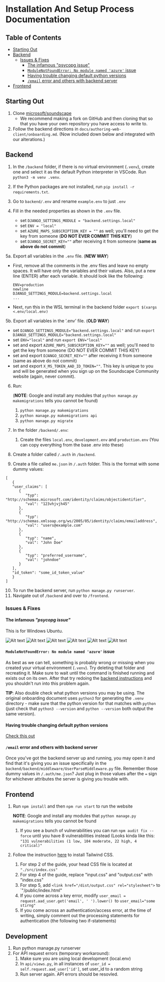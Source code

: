 # Installation And Setup Process Documentation

## Table of Contents

- [Starting Out](#starting-out)
- [Backend](#backend)
  - [Issues &amp; Fixes](#issues--fixes)
    - [The infamous &#34;psycopg issue&#34;](#the-infamous-psycopg-issue)
    - [`ModuleNotFoundError: No module named 'azure'` issue](#modulenotfounderror-no-module-named-azure-issue)
    - [Having trouble changing default python versions](#having-trouble-changing-default-python-versions)
    - [`/email` error and others with backend server](#email-error-and-others-with-backend-server)
- [Frontend](#frontend)

## Starting Out

1. Clone [microsoft/soundscape](https://www.github.com/microsoft/soundscape)
   - We recommend making a fork on GitHub and then cloning that so that you have your own repository you have access to write to.
2. Follow the backend directions in `docs/authoring-web-client/onboarding.md`. (Now included down below and integrated with our alterations.)

## Backend

1. In the `/backend` folder, if there is no virtual environment (`.venv`), create one and select it as the default Python interpreter in VSCode. Run `python3 -m venv .venv`.
2. If the Python packages are not installed, run `pip install -r requirements.txt`.
3. Go to `backend/.env` and rename `example.env` to just `.env`
4. Fill in the needed properties as shown in the `.env` file.

   - set `DJANGO_SETTINGS_MODULE = "backend.settings.local"`
   - set `ENV = "local"`
   - set `AZURE_MAPS_SUBSCRIPTION_KEY = ""` as well; you'll need to get the key from someone (**DO NOT EVER COMMIT THIS KEY**)
   - set `DJANGO_SECRET_KEY=""` after receiving it from someone (**same as above do not commit**)

5a. Export all variables in the `.env` file. (**NEW WAY**)

- First, remove all the comments in the .env files and leave no empty spaces. It will have only the variables and their values. Also, put a new line (ENTER) after each variable. It should look like the following:
  ```
  ENV=production
  newline
  DJANGO_SETTINGS_MODULE=backend.settings.local
  ...
  ```
- Next, run this in the WSL terminal in the backend folder `export $(xargs <.env/local.env)`

5b. Export all variables in the '.env' file. (**OLD WAY**)

- set `DJANGO_SETTINGS_MODULE="backend.settings.local"` and run `export DJANGO_SETTINGS_MODULE="backend.settings.local"`
- set `ENV="local"` and run `export ENV="local"`
- set and export `AZURE_MAPS_SUBSCRIPTION_KEY=""` as well; you'll need to get the key from someone (DO NOT EVER COMMIT THIS KEY)
- set and export `DJANGO_SECRET_KEY=""` after receiving it from someone (same as above do not commit)
- set and export `X_MS_TOKEN_AAD_ID_TOKEN=""`. This key is unique to you and will be generated when you sign up on the Soundscape Community website (again, never commit).

6. Run:

   (**NOTE**: Google and install any modules that `python manage.py makemigrations` tells you cannot be found)

   1. `python manage.py makemigrations`
   2. `python manage.py makemigrations api`
   3. `python manage.py migrate`
7. In the folder `/backend/.env`:

   1. Create the files `local.env`, `development.env` and `production.env` (You can copy everything from the base .env into these)
8. Create a folder called `/.auth` in `/backend`.
9. Create a file called `me.json` in `/.auth` folder. This is the format with some dummy values:

```
[
   {
   "user_claims": [
      {
         "typ": "http://schemas.microsoft.com/identity/claims/objectidentifier",
         "val": "123vhjvjh45"
      },
      {
         "typ": "http://schemas.xmlsoap.org/ws/2005/05/identity/claims/emailaddress",
         "val": "users@example.com" 
      },
      {
         "typ": "name",
         "val": "John Doe" 
      },
      {
         "typ": "preferred_username",
         "val": "johndoe" 
      }
   ],
   "id_token": "some_id_token_value"
   }
]
```

10. To run the backend server, run `python manage.py runserver`.
11. Navigate out of `/backend` and over to `/frontend`.

### Issues & Fixes

#### The infamous _"psycopg issue"_

This is for Windows Ubuntu.

![Alt text](psycopg_issue/image.png)
![Alt text](psycopg_issue/image-1.png)
![Alt text](psycopg_issue/image-2.png)
![Alt text](psycopg_issue/image-3.png)
![Alt text](psycopg_issue/image-4.png)
![Alt text](psycopg_issue/image-5.png)

#### `ModuleNotFoundError: No module named 'azure'` issue

As best as we can tell, something is probably wrong or missing when you created your virtual environment (`.venv`). Try deleting that folder and recreating it. Make sure to wait until the command is finished running and exists out on its own. After that try redoing the [backend instructions](#backend) and you shouldn't run into this problem again.

**TIP**: Also double check what python versions you may be using. The original onboarding document uses `python3` for generating the `.venv` directory - make sure that the python version for that matches with `python` (just check that `python3 --version` and `python --version` both output the same version).

#### Having trouble changing default python versions

[Check this out](https://unix.stackexchange.com/questions/410579/change-the-python3-default-version-in-ubuntu)

#### `/email` error and others with backend server

Once you've got the backend server up and running, you may open it and find that it's giving you an issue specifically in the `backend/backend/middleware/UserParseMiddleware.py` file. Remember those dummy values in `/.auth/me.json`? Just plug in those values after the `=` sign for whichever attributes the server is giving you trouble with.

## Frontend

1. Run `npm install` and then `npm run start` to run the website

   **NOTE**: Google and install any modules that `python manage.py makemigrations` tells you cannot be found

   1. If you see a bunch of vulnerabilities you can run `npm audit fix --force` until you have 8 vulnerabilities instead (Looks kinda like this: `"131 vulnerabilities (1 low, 104 moderate, 22 high, 4 critical)"`
2. Follow the instruction [here](https://tailwindcss.com/docs/installation) to install Tailwind CSS.

   1. For step 2 of the guide, your head CSS file is located at `"./src/index.css"`
   2. For step 4 of the guide, replace "input.css" and "output.css" with "index.css"
   3. For step 5, add `<link href="/dist/output.css" rel="stylesheet">` to `"/public/index.html"
   4. If you come across a key error, modify `user_email = request.aad_user.get('email', ' ').lower() `to `user_email="some stirng"`
   5. If you come across an authentication/access error, at the time of writing, simply comment out the processing statements for authentication (the following two if-statements)

## Development

1. Run python manage.py runserver
2. For API request errors (temporary workaround):
   1. Make sure you are using local development (local.env)
   2. In `api/views.py`, in all instances of `user_id = self.request.aad_user['id']`, set user_id to a random string
   3. Run server again. API errors should be resovled.
